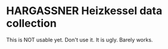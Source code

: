 # HARGASSNER Heizkessel data collection

This is NOT usable yet. Don't use it. It is ugly. Barely works.
